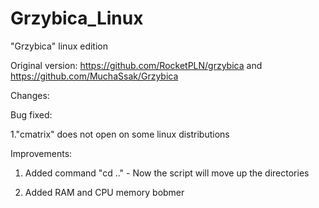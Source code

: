 # Grzybica_Linux
"Grzybica" linux edition

Original version: https://github.com/RocketPLN/grzybica
             and  https://github.com/MuchaSsak/Grzybica

Changes:

Bug fixed:

1."cmatrix" does not open on some linux distributions

Improvements:
1. Added command "cd .." - Now the script will move up the directories

2. Added RAM and CPU memory bobmer


